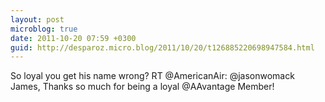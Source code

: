 ```yaml
---
layout: post
microblog: true
date: 2011-10-20 07:59 +0300
guid: http://desparoz.micro.blog/2011/10/20/t126885220698947584.html
---
```

So loyal you get his name wrong? RT @AmericanAir: @jasonwomack James, Thanks so much for being a loyal @AAvantage Member!
